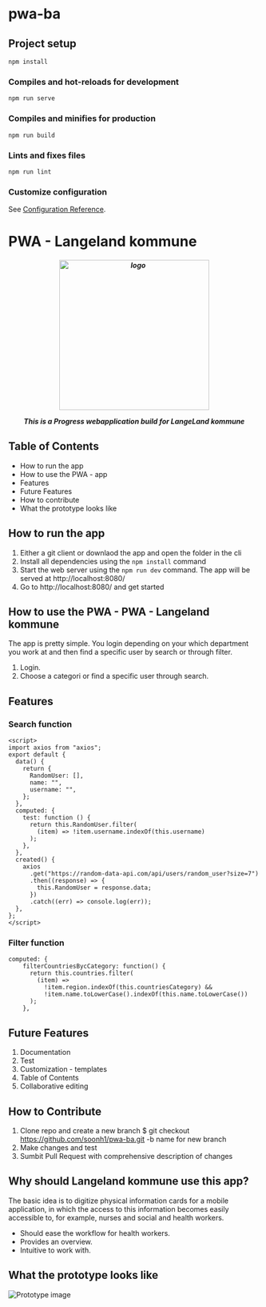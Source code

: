 # pwa-ba

## Project setup
```
npm install
```

### Compiles and hot-reloads for development
```
npm run serve
```

### Compiles and minifies for production
```
npm run build
```

### Lints and fixes files
```
npm run lint
```

### Customize configuration
See [Configuration Reference](https://cli.vuejs.org/config/).

# PWA - Langeland kommune


<h5 align="center"><img width="300" src="https://langelandkommune.dk/Files/Images/Langeland.svg" alt="logo">
  <p>This is a Progress webapplication build for LangeLand kommune</p>
</h5>



## Table of Contents
* How to run the app
* How to use the PWA - app
* Features
* Future Features
* How to contribute
* What the prototype looks like

## How to run the app
1. Either a git client or downlaod the app and open the folder in the cli
2. Install all dependencies using the `npm install` command
3. Start the web server using the `npm run dev` command. The app will be served at http://localhost:8080/
4. Go to http://localhost:8080/ and get started

## How to use the PWA - PWA - Langeland kommune
The app is pretty simple. You login depending on your which department you work at and then find a specific user by search or through filter.
1. Login.
2. Choose a categori or find a specific user through search.

## Features

### Search function
```
<script>
import axios from "axios";
export default {
  data() {
    return {
      RandomUser: [],
      name: "",
      username: "",
    };
  },
  computed: {
    test: function () {
      return this.RandomUser.filter(
        (item) => !item.username.indexOf(this.username)
      );
    },
  },
  created() {
    axios
      .get("https://random-data-api.com/api/users/random_user?size=7")
      .then((response) => {
        this.RandomUser = response.data;
      })
      .catch((err) => console.log(err));
  },
};
</script>
``` 

### Filter function
```
computed: {
    filterCountriesBycCategory: function() {
      return this.countries.filter(
        (item) =>
          !item.region.indexOf(this.countriesCategory) &&
          !item.name.toLowerCase().indexOf(this.name.toLowerCase())
      );
    },
```

## Future Features
1. Documentation
2. Test
3. Customization - templates
4. Table of Contents
5. Collaborative editing

## How to Contribute
1. Clone repo and create a new branch $ git checkout https://github.com/soonh1/pwa-ba.git -b name for new branch
2. Make changes and test
3. Sumbit Pull Request with comprehensive description of changes

## Why should Langeland kommune use this app?
The basic idea is to digitize physical information cards for a mobile application,
in which the access to this information becomes easily accessible to, for example, nurses and
social and health workers.

* Should ease the workflow for health workers.
* Provides an overview.
* Intuitive to work with. 

## What the prototype looks like
![Prototype image](https://github.com/soonh1/pwa-ba/blob/main/src/assets/prototype-pwa.PNG)

